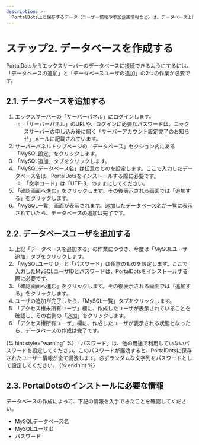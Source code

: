 ```yaml
---
description: >-
  PortalDots上に保存するデータ（ユーザー情報や参加企画情報など）は、データベース上に保存されます。PortalDotsのインストール前に、あらかじめデータベースを作成しておきます。
---
```


# ステップ2. データベースを作成する

PortalDotsからエックスサーバーのデータベースに接続できるようにするには、「データベースの追加」と「データベースユーザの追加」の2つの作業が必要です。

## 2.1. データベースを追加する

1. エックスサーバーの「サーバーパネル」にログインします。
   * 「サーバーパネル」のURLや、ログインに必要なパスワードは、エックスサーバーの申し込み後に届く「サーバーアカウント設定完了のお知らせ」メールに記載されています。
2. サーバーパネルトップページの「データベース」セクション内にある「MySQL設定」をクリックします。
3. 「MySQL追加」タブをクリックします。
4. 「MySQLデータベース名」は任意のものを設定します。ここで入力したデータベース名は、PortalDotsをインストールする際に必要です。
   * 「文字コード」は「UTF-8」のままにしてください。
5. 「確認画面へ進む」をクリックします。その後表示される画面では「追加する」をクリックします。
6. 「MySQL一覧」画面が表示されます。追加したデータベース名が一覧に表示されていたら、データベースの追加は完了です。

## 2.2. データベースユーザを追加する

1. 上記「データベースを追加する」の作業につづき、今度は「MySQLユーザ追加」タブをクリックします。
2. 「MySQLユーザID」と「パスワード」は任意のものを設定します。ここで入力したMySQLユーザIDとパスワードは、PortalDotsをインストールする際に必要です。
3. 「確認画面へ進む」をクリックします。その後表示される画面では「追加する」をクリックします。
4. ユーザの追加が完了したら、「MySQL一覧」タブをクリックします。
5. 「アクセス権未所有ユーザ」欄に、作成したユーザが表示されていることを確認し、その右側の「追加」をクリックします。
6. 「アクセス権所有ユーザ」欄に、作成したユーザが表示される状態となったら、データベースの作成は完了です。

{% hint style="warning" %}
「パスワード」は、他の用途で利用していないパスワードを設定してください。このパスワードが漏洩すると、PortalDotsに保存されたユーザー情報が全て漏洩します。必ずランダムな文字列をパスワードとして設定してください。
{% endhint %}

## 2.3. PortalDotsのインストールに必要な情報

データベースの作成によって、下記の情報を入手できたことを確認してください。

- MySQLデータベース名
- MySQLユーザID
- パスワード

